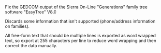 Fix the GEDCOM output of the Sierra On-Line "Generations" family tree software "EasyTree" V8.0

Discards some information that isn't supported (phone/address information on families).

All free-form text that should be multiple lines is exported as word wrapped text, so export at
255 characters per line to reduce word wrapping and then correct the data manually.
